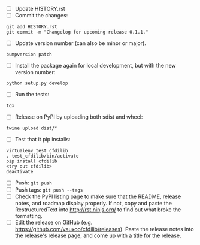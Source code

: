 - [ ] Update HISTORY.rst
- [ ] Commit the changes:

```
git add HISTORY.rst
git commit -m "Changelog for upcoming release 0.1.1."
```

- [ ] Update version number (can also be minor or major).

```
bumpversion patch
```

- [ ] Install the package again for local development,
but with the new version number:

```
python setup.py develop
```

- [ ] Run the tests:

```
tox
```

- [ ] Release on PyPI by uploading both sdist and wheel:

```
twine upload dist/*
```

- [ ] Test that it pip installs:

```
virtualenv test_cfdilib
. test_cfdilib/bin/activate
pip install cfdilib
<try out cfdilib>
deactivate
```

- [ ] Push: `git push`
- [ ] Push tags: `git push --tags`
- [ ] Check the PyPI listing page to make sure that the README, release notes,
and roadmap display properly. If not, copy and paste the RestructuredText into
http://rst.ninjs.org/ to find out what broke the formatting.
- [ ] Edit the release on GitHub (e.g. https://github.com/vauxoo/cfdilib/releases).
Paste the release notes into the release's release page, and come up with a
title for the release.
